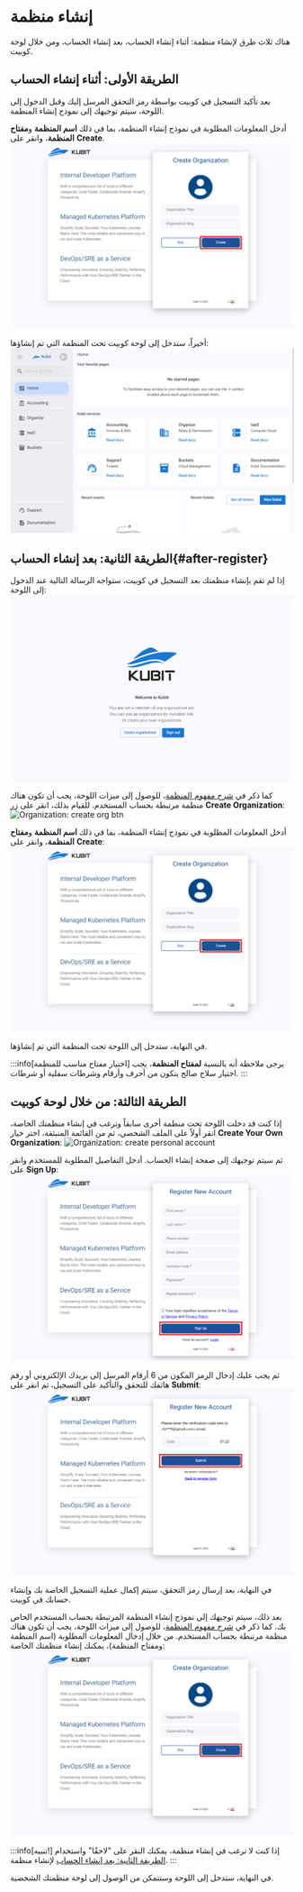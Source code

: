 # إنشاء منظمة

هناك ثلاث طرق لإنشاء منظمة: أثناء إنشاء الحساب، بعد إنشاء الحساب، ومن خلال لوحة كوبيت.

## الطريقة الأولى: أثناء إنشاء الحساب

بعد تأكيد التسجيل في كوبيت بواسطة رمز التحقق المرسل إليك وقبل الدخول إلى اللوحة، سيتم توجيهك إلى نموذج إنشاء المنظمة.

أدخل المعلومات المطلوبة في نموذج إنشاء المنظمة، بما في ذلك **اسم المنظمة** و**مفتاح المنظمة**، وانقر على **Create**.
![Organization: create org after register](create-org-after-register.png)

أخيراً، ستدخل إلى لوحة كوبيت تحت المنظمة التي تم إنشاؤها:
![Organization: panel after register](panel-after-register.png)

## الطريقة الثانية: بعد إنشاء الحساب{#after-register}

إذا لم تقم بإنشاء منظمتك بعد التسجيل في كوبيت، ستواجه الرسالة التالية عند الدخول إلى اللوحة:
![Organization: no org user](no-org-page.png)

كما ذكر في [شرح مفهوم المنظمة](../#organization)، للوصول إلى ميزات اللوحة، يجب أن تكون هناك منظمة مرتبطة بحساب المستخدم. للقيام بذلك، انقر على زر **Create Organization**:
![Organization: create org btn](create-org-btn.jpeg)

أدخل المعلومات المطلوبة في نموذج إنشاء المنظمة، بما في ذلك **اسم المنظمة** و**مفتاح المنظمة**، وانقر على **Create**:
![Organization: create owned org](create-org-after-register.png)

في النهاية، ستدخل إلى اللوحة تحت المنظمة التي تم إنشاؤها.

:::info[اختيار مفتاح مناسب للمنظمة]
يرجى ملاحظة أنه بالنسبة **لمفتاح المنظمة**، يجب اختيار سلاج صالح يتكون من أحرف وأرقام وشرطات سفلية أو شرطات.
:::

## الطريقة الثالثة: من خلال لوحة كوبيت

إذا كنت قد دخلت اللوحة تحت منظمة أخرى سابقاً وترغب في إنشاء منظمتك الخاصة، انقر أولاً على الملف الشخصي، ثم من القائمة المنبثقة، اختر خيار **Create Your Own Organization**:
![Organization: create personal account](create-personal-account.png)

ثم سيتم توجيهك إلى صفحة إنشاء الحساب. أدخل التفاصيل المطلوبة للمستخدم وانقر على **Sign Up**:
![Panel: personal account form](register-form.png)

ثم يجب عليك إدخال الرمز المكون من 6 أرقام المرسل إلى بريدك الإلكتروني أو رقم هاتفك للتحقق والتأكيد على التسجيل، ثم انقر على **Submit**:
![Panel: enter confirm code](enter-confirm-code-register.png)

في النهاية، بعد إرسال رمز التحقق، سيتم إكمال عملية التسجيل الخاصة بك وإنشاء حسابك في كوبيت.

بعد ذلك، سيتم توجيهك إلى نموذج إنشاء المنظمة المرتبطة بحساب المستخدم الخاص بك. كما ذكر في [شرح مفهوم المنظمة](../#organization)، للوصول إلى ميزات اللوحة، يجب أن تكون هناك منظمة مرتبطة بحساب المستخدم. من خلال إدخال المعلومات المطلوبة (اسم المنظمة ومفتاح المنظمة)، يمكنك إنشاء منظمتك الخاصة:
![Panel: create org after register](create-org-after-register.png)

:::info[تنبيه!]
إذا كنت لا ترغب في إنشاء منظمة، يمكنك النقر على "لاحقًا" واستخدام [الطريقة الثانية: بعد إنشاء الحساب](./#after-register) لإنشاء منظمة.
:::

في النهاية، ستدخل إلى اللوحة وستتمكن من الوصول إلى لوحة منظمتك الشخصية.
